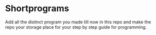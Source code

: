 # Shortprograms


Add all the distinct program you made till now in this repo and make the repo your storage place for your step by step guide for programming.
